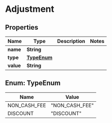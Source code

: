 
# Adjustment

## Properties
Name | Type | Description | Notes
------------ | ------------- | ------------- | -------------
**name** | **String** |  | 
**type** | [**TypeEnum**](#TypeEnum) |  | 
**value** | **String** |  | 


<a name="TypeEnum"></a>
## Enum: TypeEnum
Name | Value
---- | -----
NON_CASH_FEE | &quot;NON_CASH_FEE&quot;
DISCOUNT | &quot;DISCOUNT&quot;



